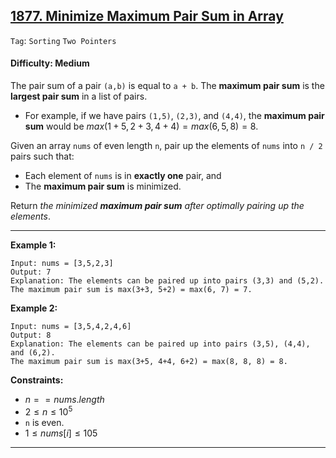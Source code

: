 ## [1877. Minimize Maximum Pair Sum in Array](https://leetcode.com/problems/minimize-maximum-pair-sum-in-array)

```Tag```: ```Sorting``` ```Two Pointers```

#### Difficulty: Medium

The pair sum of a pair ```(a,b)``` is equal to ```a + b```. The __maximum pair sum__ is the __largest pair sum__ in a list of pairs.

- For example, if we have pairs ```(1,5)```, ```(2,3)```, and ```(4,4)```, the __maximum pair sum__ would be $max(1+5, 2+3, 4+4) = max(6, 5, 8) = 8$.

Given an array ```nums``` of even length ```n```, pair up the elements of ```nums``` into ```n / 2``` pairs such that:
- Each element of ```nums``` is in __exactly one__ pair, and
- The __maximum pair sum__ is minimized.

Return _the minimized __maximum pair sum__ after optimally pairing up the elements_.

---

__Example 1:__
```
Input: nums = [3,5,2,3]
Output: 7
Explanation: The elements can be paired up into pairs (3,3) and (5,2).
The maximum pair sum is max(3+3, 5+2) = max(6, 7) = 7.
```

__Example 2:__
```
Input: nums = [3,5,4,2,4,6]
Output: 8
Explanation: The elements can be paired up into pairs (3,5), (4,4), and (6,2).
The maximum pair sum is max(3+5, 4+4, 6+2) = max(8, 8, 8) = 8.
```

__Constraints:__

- $n == nums.length$
- $2 \le n \le 10^5$
- ```n``` is even.
- $1 \le nums[i] \le 105$

---
